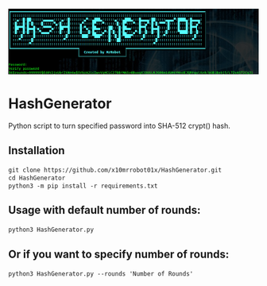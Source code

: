 <img src=hashgen.png></img>
# HashGenerator
Python script to turn specified password into SHA-512 crypt() hash. 

## Installation
```
git clone https://github.com/x10mrrobot01x/HashGenerator.git
cd HashGenerator
python3 -m pip install -r requirements.txt
```
## Usage with default number of rounds:
``python3 HashGenerator.py``
  
## Or if you want to specify number of rounds:
``python3 HashGenerator.py --rounds 'Number of Rounds'``
